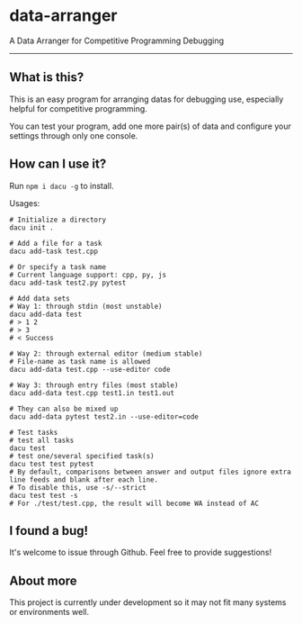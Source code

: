 # data-arranger
A Data Arranger for Competitive Programming Debugging

---

## What is this?
This is an easy program for arranging datas for debugging use, especially helpful for competitive programming.

You can test your program, add one more pair(s) of data and configure your settings through only one console.

## How can I use it?

Run `npm i dacu -g` to install.

Usages:

```
# Initialize a directory
dacu init .

# Add a file for a task
dacu add-task test.cpp

# Or specify a task name
# Current language support: cpp, py, js
dacu add-task test2.py pytest

# Add data sets
# Way 1: through stdin (most unstable)
dacu add-data test
# > 1 2
# > 3
# < Success

# Way 2: through external editor (medium stable)
# File-name as task name is allowed
dacu add-data test.cpp --use-editor code

# Way 3: through entry files (most stable)
dacu add-data test.cpp test1.in test1.out

# They can also be mixed up
dacu add-data pytest test2.in --use-editor=code

# Test tasks
# test all tasks
dacu test
# test one/several specified task(s)
dacu test test pytest
# By default, comparisons between answer and output files ignore extra line feeds and blank after each line.
# To disable this, use -s/--strict
dacu test test -s
# For ./test/test.cpp, the result will become WA instead of AC
```

## I found a bug!
It's welcome to issue through Github. Feel free to provide suggestions!

## About more
This project is currently under development so it may not fit many systems or environments well.
